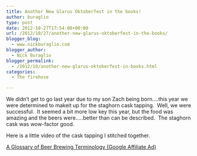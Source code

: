 ```yaml
---
title: Another New Glarus Oktoberfest in the books!
author: buraglio
type: post
date: 2012-10-27T17:54:00+00:00
url: /2012/10/27/another-new-glarus-oktoberfest-in-the-books/
blogger_blog:
  - www.nickburaglio.com
blogger_author:
  - Nick Buraglio
blogger_permalink:
  - /2012/10/another-new-glarus-oktoberfest-in-books.html
categories:
  - The firehose

---
```

We didn&#8217;t get to go last year due to my son Zach being born&#8230;.this year we were determined to makeit up for the staghorn cask tapping.  Well, we were successful.  It seemed a bit more low key this year, but the food was amazing and the beers were&#8230;..better than can be described.  The staghorn cask was wow-factor good.

Here is a little video of the cask tapping I stitched together.

<a href="http://gan.doubleclick.net/gan_click?lid=41000000028007181&#038;pid=UBM9781446541609&#038;adurl=http%3A%2F%2Fwww.cdsbooksdvds.com%2Fproduct.jhtm%3Fsku%3DUBM9781446541609&#038;usg=AFHzDLumXnLoEMlz8pjzQAQ7cej0PDd7LA&#038;pubid=590348" rel="nofollow">A Glossary of Beer Brewing Terminology (Google Affiliate Ad)</a>